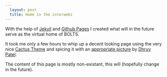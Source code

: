 ```yaml
---
  layout: post
  title: Home in the interwebs
---
```


With the help of [Jekyll](http://jekyllrb.com/) and [Github
Pages](http://pages.github.com/) I created what will in the future serve as the
virtual home of BOLTS.

<!-- more -->

It took me only a few hours to whip up a decent looking page using the very
nice [Cactus Theme](https://github.com/Wolfr/cactus-jekyll-theme) and spicing
it with an [appropriate
picture](http://www.flickr.com/photos/dkpphotography/9468970843)
by [Dhruv Patel](http://www.flickr.com/photos/dkpphotography/).

The content of this page is mostly non-existant, this will (hopefully change in
the future).

